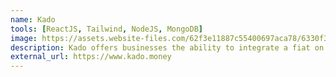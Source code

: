 ```yaml
---
name: Kado
tools: [ReactJS, Tailwind, NodeJS, MongoDB]
image: https://assets.website-files.com/62f3e11887c55400697aca78/6330f3c20ee1f1e3ddc9cbe1_Open%20Graph.png
description: Kado offers businesses the ability to integrate a fiat on and off ramp directly onto their website, improving their payment solutions.
external_url: https://www.kado.money
---
```

